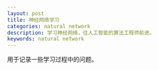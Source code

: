 ```yaml
---
layout: post
title: 神经网络学习
categories: natural network
description: 学习神经网络，往人工智能的算法工程师前进。
keywords: natural network
---
```


用于记录一些学习过程中的问题。
